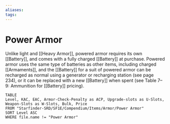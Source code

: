 ```yaml
---
aliases: 
tags: 
---
```


# Power Armor

Unlike light and [[Heavy Armor]], powered armor requires its own [[Battery]], and comes with a fully charged [[Battery]] at purchase. Powered armor uses the same type of batteries as other items, including charged [[Armaments]], and the [[Battery]] for a suit of powered armor can be recharged as normal using a generator or recharging station (see page 234), or it can be replaced with a new [[Battery]] when spent (see Table 7–9: Ammunition for [[Battery]] pricing).

``` dataview
TABLE
Level, KAC, EAC, Armor-Check-Penalty as ACP, Upgrade-slots as U-Slots, Weapon-Slots as W-Slots, Bulk, Price
FROM "Starfinder-SRD/SF1E/Compendium/Items/Armor/Power Armor"
SORT Level ASC
WHERE file.name != "Power Armor"
```